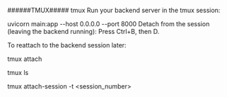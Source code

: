 


######TMUX#####
tmux
Run your backend server in the tmux session:


uvicorn main:app --host 0.0.0.0 --port 8000
Detach from the session (leaving the backend running): Press Ctrl+B, then D.

To reattach to the backend session later:

tmux attach

tmux ls 

tmux attach-session -t <session_number>